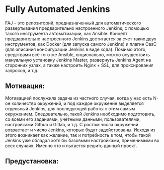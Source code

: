# Fully Automated Jenkins

FAJ – это репозиторий, предназначенный для автоматического развертывания предварительно настроенного Jenkins, с помощью такого инструмента автоматизации, как Ansible. Концепт предварительно настроенного Jenkins достигается за счет таких двух инструментов, как Docker (для запуска самого Jenkins) и плагин CasC (для описания конфигурации Jenkins в виде кода). Помимо этого, средствами всё того же Ansible, опционально, можно осуществить мануальную установку Jenkins Master, развернуть Jenkins Agent на сторонних узлах, а также настроить Nginx + SSL, для проксирования запросов, и т.д.

## Мотивация:

Мотивацией послужила задача из частного случая, когда у нас есть N-ое количество окружений, и под каждое окружение выделяется отдельный Jenkins, для последующей работы с этим самым окружением. Следовательно, такой Jenkins необходимо подготовить, со всеми его заданиями, учетными данными, пользователями, настройками Github и Gitlab, и т.д. С ростом числа окружений возрастает и число Jenkins, которые будут задействованы. Исходя из этого возникает как желание, так и потребность в том, чтобы такой Jenkins уже обладал хотя бы базовыми настройками, применимыми во всех случаях. Именно это и пытается решить данный проект.

## Предустановка:


